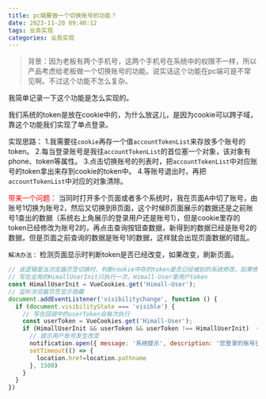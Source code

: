 ```yaml
---
title: pc端要做一个切换账号的功能？
date: 2023-11-20 09:40:12
tags: 业务实现
categories: 业务实现
---
```

> 背景：因为老板有两个手机号，这两个手机号在系统中的权限不一样，所以产品考虑给老板做一个切换账号的功能。说实话这个功能在pc端可是不常见啊。不过这个功能不怎么复杂。

我简单记录一下这个功能是怎么实现的。

我们系统的token是放在cookie中的，为什么放这儿，是因为cookie可以跨子域，靠这个功能我们实现了单点登录。

实现思路：
1.我需要往`cookie`再存一个值`accountTokenList`来存放多个账号的token。
2.每当登录账号是我往`accountTokenList`的首位塞一个对象，该对象有phone、token等属性。
3.点击切换账号的列表时，把`accountTokenList`中对应账号的token拿出来存到cookie的token中。
4.等账号退出时，再把`accountTokenList`中对应的对象清除。

<font color=red>带来一个问题：</font>
当同时打开多个页面或者多个系统时，我在页面A中切了账号，由账号1切换为账号2，然后又切换到B页面，这个时候B页面展示的数据还是之前账号1查出的数据（系统右上角展示的登录用户还是账号1），但是cookie里存的token已经修改为账号2的，再点击查询按钮查数据，新得到的数据已经是账号2的数据，但是页面之前查询的数据是账号1的数据，这样就会出现页面数据的错乱。

`解决办法：`
检测页面显示时判断token是否已经改变，如果改变，刷新页面。
```js
// 该逻辑是当浏览器页签切换时，判断cookie中存的token是否已经被别的系统修改，如果修改则刷新页面
// 写在全局的HimallUserInit只执行一次，Himall-User是用户token
const HimallUserInit = VueCookies.get('Himall-User');
// 监听浏览器页签显示隐藏
document.addEventListener('visibilitychange', function () {
  if (document.visibilityState === 'visible') {
    // 写在回调中的userToken会每次执行
    const userToken = VueCookies.get('Himall-User');
    if (HimallUserInit && userToken && userToken !== HimallUserInit)  {
      // 提示用户账号发生改变
      notification.open({ message: '系统提示', description: '您登录的账号已发生改变，系统将为您自动切换', placement: 'topRight' })
      setTimeout(() => {
        location.href=location.pathname
      }, 1500)
    }
  }
})
```
